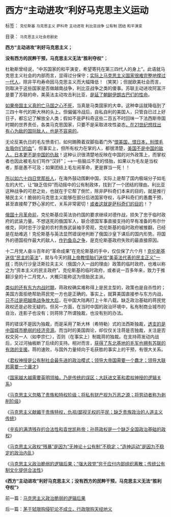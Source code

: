 # 西方“主动进攻”利好马克思主义运动

标签： `克伦斯基` `马克思主义` `萨科奇` `主动进攻` `利比亚战争` `公有制` `团结` `和平演变` 

目录： `马克思主义社会悲剧史`

**西方“主动进攻”利好马克思主义；**

**没有西方的民粹干预，马克思主义无法“胜利夺权”**；

杜勒斯曾经说，“中苏国家的和平演变，希望寄托在第三四代人的身上”。此语就马克思主义社会的内部而言，显得过分保守；[实际上马克思主义国家很难完整地撑过一代人](../../../2011/10/28/“极右独裁”必须选择私有制；越南政策更明智理性.md)，除非平均寿命因马克思主义而大幅降低！（笑笑）；但就欧美社会而言，则取决于这些国家是否做越南战争，利比亚战争之类的傻事。苏联主动进攻阿富汗是要了苏联的命，美英法主动攻击利比亚，[是延了朝鲜伊朗古巴们的性命](http://hi.baidu.com/darthchn/blog/item/8361f3917e62e784a977a4a9.html)。

[如果帝国主义真的亡马国之心不死](../../../2009/12/25/自力更生国防建设是小农意识历史经验.md)，当真是马类国家的大幸。这种幸运就降临到了三四十年代的斯大林的头上。但偏偏冷战后，自私自利的美国人，只管自已过上好日子，都忘记了解放全人类；假如不是萨科奇这些二百五不时回味一下法西斯帝国时期的世界责任，各类马克思国家，只要不是采取进攻性姿态[，在21世纪想找出有心为敌的国际敌人，也是不容易的](../../../2009/9/30/中国是一个大国！.md)。

无论反美仇日的毛左愤青们，如何踢腾着双脚指着门外“[恨美国，恨日本，别恨毛左吸你们的血](../../../2009/9/28/示形于外实侵于内的爱国道德明星.md)”，但事实上，但所有权力在掌的人，都很清楚，[美国不是中国的敌人，日本更不是中国的仇敌](../../../2011/1/19/“不妖魔化美国的是被美国收买的”.md)！这种认识很清楚地反映在中国的对外政策上，而掌权者也因此被毛左们骂作“汉奸”；——>一些脑瓜不灵的怪胎，如果以为毛左是当权者，那是愚不可及；如果团结上毛左闹革命，更是罪当一死！！

[所以如六十四日党那些人](http://darthvad.blog.163.com/blog/static/5339947020094251031015/)，在海外鼓动围剿中国，实际上是帮了国内极端分子如毛左的大忙，让“缺乏信仰”而动摇中的公有制政体，找到了一个团结的理由。利比亚这种战争的可悲之处，也就在于它帮了倒忙，除非萨科奇们本来的目的，就是推行殖民主义！脆弱的马克思主义能够在部分后进国家夺权，与萨科奇们的愚蠢干预，甚至直接帮了野心家的忙，关系非常密切！[或者这就是萨科奇们的目的](../../../2011/3/25/非法无正义；不要信仰“内战不可避免”；.md)！？

[俄国十月革命前](http://blog.sina.com.cn/s/blog_5563a64d0100aqam.html)，克伦斯基应英法协约国的要求继续对德作战，损失了忠于临时政府的武装力量。不想送死的俄国军人，联合德国军事直接支持的早有准备的布尔什维克，同时忠于沙皇的农村贵族武装袖手旁观，克伦斯基的临时政府被推翻，已经是在劫难逃！克伦斯基与英法显然错误地判断了俄国沙皇下课后的国内形势。将国外的德国视作最大的敌人，[作钓鱼岛之争](../../../2011/1/13/五四无厘头运动赔四千万大洋送掉外蒙古.md)，是克伦斯基政府失败的最直接原因。

十二月党人奋斗百年的“革命成果”在克伦斯基的手中，仅仅保了六个月！[克伦斯基迷信“民主的英法](../../../2011/7/18/明确美式民主优越性，否定“全面西化”.md)”，就与今天的[拜上帝教怪胎们迷信“美英法代表的民主正义”一样](../../../2011/7/18/明确美式民主优越性，否定“全面西化”.md)；而执行沙皇泛斯拉夫主义（俄国介入一战的理由）政策的临时政府，也难以称之为“资本主义的民主政府”。克伦斯基的临时政府，或者说一百多年来，致力于推翻沙皇的十二月党人，大概只能称这为怪胎民主派。

[类似的还有东方内战时期](../../../2011/1/14/蒋军“积极防守”节节崩溃.md)，蒋政权确实难称得上是民主型的，政策也是自杀性的；美国方面拒绝帮助蒋民党一方也是正确的。事实上，就算美国直接参与东方内战，[只不过是把越南战争放大后](../../../2009/7/10/美国在越南的反游击和斯里兰卡死了的凶猫.md)，在中国大陆再打上十年八载。缺乏政治基础的蒋民党政权还是必败无疑的。但另一方面，在当时中国的政治环境中，私有制商业城市的自治，连影子也没有；则蒋除了所谓独裁，也没有别的办法。

蒋的错误不是因为独裁，而是采用了斯大林（希特勒）式的法西斯独裁，[透支的是中国城市脆弱的经济资源](../../../2010/11/29/计划经济的胡汉三又想回来了.md)。而当时的美国舆论，却仅仅关注蒋是否独裁，关注是否权交另一人（如李宗仁），否则（在事实上）制裁蒋的独裁。在支持蒋发动内战后，又过河抽板断了后续的支持。相对而言，[获得了东北基地的毛军也拥有苏联的有效的支援](../../../2011/1/14/蒋军“积极防守”节节崩溃.md)。蒋的速败，与国外力量倾向于毛获胜的事实上的干预，有很大关系。

《[君权神授是公有制社会最先进的政治模式；领导大帝国需要一个蠢才；领导大联邦需要一个庸才](../../../2011/11/12/君权神授是公有制社会最先进的政治模式.md)》

《[国家越大越需要英明领袖，乃是传统的误区；大跃进文革和君权神授的逻辑关系](../../../2011/11/12/君权神授是公有制社会最先进的政治模式.md)》

《[马克思主义忽略了贵族和特权阶级；将私有财产视为万恶之源；将劳动者称为剥削阶级](../../../2011/11/14/《英国宪制》中的贵族情结和马克思的剥削阶级.md)》

《[马克思主义献媚于贵族特权，仇视/鄙视无权的平民；缺乏贵族政治的人道主义传统](../../../2011/11/14/马克思主义缺乏贵族政治的人道主义传统.md)》

《[辛亥的满清残存的合法性和袁世凯称帝；孙蒋政权是一个缺乏全国政治基础的政权](../../../2011/11/14/袁世凯称帝和孙蒋政权的政治基础.md)》

《[马克思主义政权“残暴”是因为“无神论＋公有制”不稳定；“造神运动”是因为不稳定的政治内乱](../../../2011/11/15/马克思主义的政治行为的逻辑内因.md)》

《[马克思主义政治脆弱的逻辑后果；“强大政党”穷于应付内部组织离散；传统公有制文化提供合法性](../../../2011/11/15/马克思主义政治脆弱的逻辑后果.md)》

《**西方“主动进攻”利好马克思主义；没有西方的民粹干预，马克思主义无法“胜利夺权”**》

前一篇：[马克思主义政治脆弱的逻辑后果](../../../2011/11/15/马克思主义政治脆弱的逻辑后果.md)

后一篇：[茅于轼限购侵犯论不成立，行政限购天经地义](../../../2011/11/15/茅于轼限购侵犯论不成立，行政限购天经地义.md)